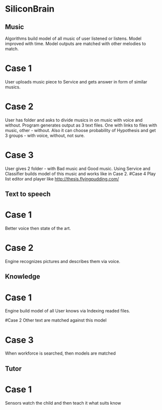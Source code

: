 SiliconBrain
===

Music
---
Algorithms build model of all music of user listened or listens. Model improved with time.
Model outputs are matched with other melodies to match.

# Case 1
User uploads music piece to Service and gets answer in form of similar musics.
# Case 2
User has folder and asks to divide musics in on music with voice and without. Program generates output as 3 text files. One with links to files with music, other - without. Also it can choose probability of Hypothesis and get 3 groups - with voice, without, not sure.
# Case 3
User gives 2 folder - with Bad music and Good music. Using Service and Classifier builds model of this music and works like in Case 2.
#Case 4
Play list editor and player like http://thesis.flyingpudding.com/

Text to speech
---

# Case 1
Better voice then state of the art.

# Case 2
Engine recognizes pictures and describes them via voice.


Knowledge
---
# Case 1
Engine build model of all User knows via Indexing readed files.

#Case 2
Other text are matched against this model

# Case 3
When workforce is searched, then models are matched

Tutor
---
# Case 1
Sensors watch the child and then teach it what suits know














